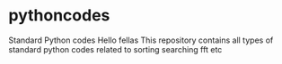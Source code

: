 # pythoncodes
Standard Python codes
Hello fellas
This repository contains all types of standard python codes related to sorting searching fft etc
